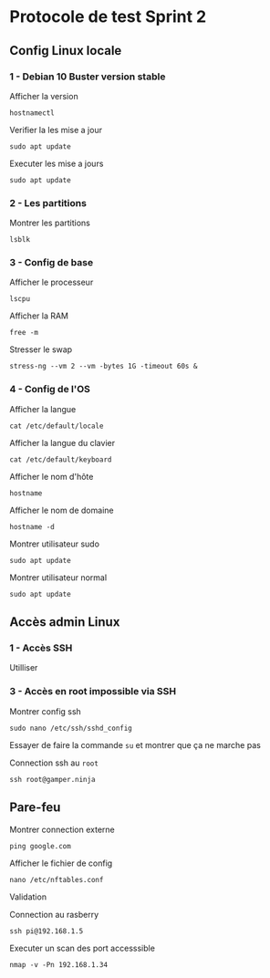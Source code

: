 # Protocole de test Sprint 2

## Config Linux locale

### 1 - Debian 10 Buster version stable

Afficher la version
```
hostnamectl
```
Verifier la les mise a jour
```
sudo apt update
```
Executer les mise a jours
```
sudo apt update
```

### 2 - Les partitions

Montrer les partitions
```
lsblk
```

### 3 - Config de base

Afficher le processeur
```
lscpu
```
Afficher la RAM
```
free -m
```
Stresser le swap
```
stress-ng --vm 2 --vm -bytes 1G -timeout 60s &
```

### 4 - Config de l'OS

Afficher la langue
```
cat /etc/default/locale
```
Afficher la langue du clavier
```
cat /etc/default/keyboard
```
Afficher le nom d'hôte
```
hostname
```
Afficher le nom de domaine
```
hostname -d
```
Montrer utilisateur sudo
```
sudo apt update
```
Montrer utilisateur normal
```
sudo apt update
```

## Accès admin Linux

### 1 - Accès SSH

Utilliser

### 3 - Accès en root impossible via SSH

Montrer config ssh
```
sudo nano /etc/ssh/sshd_config
```
Essayer de faire la commande `su` et montrer que ça ne marche pas

Connection ssh au `root`
```
ssh root@gamper.ninja
```

## Pare-feu

Montrer connection externe
```
ping google.com
```

Afficher le fichier de config
```
nano /etc/nftables.conf
```

Validation

  Connection au rasberry
  ```
  ssh pi@192.168.1.5
  ```
  Executer un scan des port accesssible

  ```
  nmap -v -Pn 192.168.1.34
  ```

